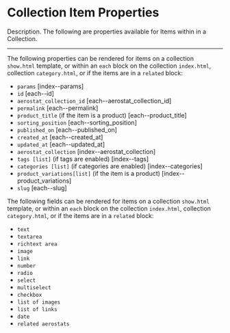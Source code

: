 # Collection Item Properties
Description. The following are properties available for Items within in a Collection.

---

The following properties can be rendered for items on a collection `show.html` template, or within an `each` block on the collection `index.html`, collection `category.html`, or if the items are in a `related` block:
- `params` [index--params]
- `id` [each--id]
- `aerostat_collection_id` [each--aerostat_collection_id]
- `permalink` [each--permalink]
- `product_title` (if the item is a product) [each--product_title]
- `sorting_position` [each--sorting_position]
- `published_on` [each--published_on]
- `created_at` [each--created_at]
- `updated_at` [each--updated_at]
- `aerostat_collection` [index--aerostat_collection]
- `tags [list]` (if tags are enabled) [index--tags]
- `categories [list]` (if categories are enabled) [index--categories]
- `product_variations[list]` (if the item is a product) [index--product_variations]
- `slug` [each--slug]

The following fields can be rendered for items on a collection `show.html` template, or within an `each` block on the collection `index.html`, collection `category.html`, or if the items are in a `related` block:
- `text`
- `textarea`
- `richtext area`
- `image`
- `link`
- `number`
- `radio`
- `select`
- `multiselect`
- `checkbox`
- `list of images`
- `list of links`
- `date`
- `related aerostats`
